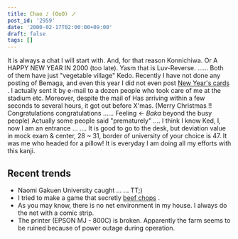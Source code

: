 ```yaml
---
title: Chao ♪ (OoO) ノ
post_id: '2959'
date: '2000-02-17T02:00:00+09:00'
draft: false
tags: []
---
```


It is always a chat I will start with. And, for that reason Konnichiwa. Or A HAPPY NEW YEAR IN 2000 (too late). Yasm that is Luv-Reverse. ...... Both of them have just "vegetable village" Kedo. Recently I have not done any posting of Bemaga, and even this year I did not even post [New Year's cards](/2954) . I actually sent it by e-mail to a dozen people who took care of me at the stadium etc. Moreover, despite the mail of Has arriving within a few seconds to several hours, it got out before X'mas. (Merry Christmas !! Congratulations congratulations ...... Feeling ← _Baka_ beyond the busy people) Actually some people said "prematurely" .... I think I know Ked, I, now I am an entrance ... .... It is good to go to the desk, but deviation value in mock exam & center, 28 ~ 31, border of university of your choice is 47. It was me who headed for a pillow! It is everyday I am doing all my efforts with this kanji.

## Recent trends

*   Naomi Gakuen University caught ... ... TT;)
*   I tried to make a game that secretly [beef chops](/2958) .
*   As you may know, there is no net environment in my house. I always do the net with a comic strip.
*   The printer (EPSON MJ - 800C) is broken. Apparently the farm seems to be ruined because of power outage during operation.